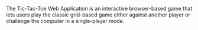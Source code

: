 The Tic-Tac-Toe Web Application is an interactive browser-based game that lets users play the classic grid-based game either against another player or challenge the computer in a single-player mode.
